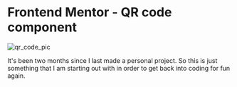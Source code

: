 # Frontend Mentor - QR code component

![qr_code_pic](https://user-images.githubusercontent.com/46517096/184282896-962efabb-0e5b-4be4-9412-776156af3df1.png)

It's been two months since I last made a personal project. So this is just something that I am starting out with in order to get back into coding for fun again.

